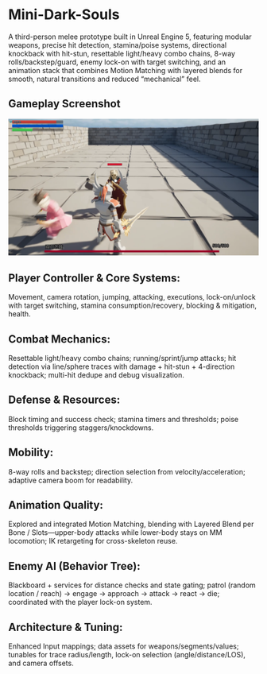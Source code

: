 # Mini-Dark-Souls
A third-person melee prototype built in Unreal Engine 5, featuring modular weapons, precise hit detection, stamina/poise systems, directional knockback with hit-stun, resettable light/heavy combo chains, 8-way rolls/backstep/guard, enemy lock-on with target switching, and an animation stack that combines Motion Matching with layered blends for smooth, natural transitions and reduced “mechanical” feel.

## Gameplay Screenshot
![screenshot](https://github.com/AeAloysius/Mini-Dark-Souls/blob/main/%E5%B1%8F%E5%B9%95%E6%88%AA%E5%9B%BE%202025-09-23%20201856.png)

## Player Controller & Core Systems: 
Movement, camera rotation, jumping, attacking, executions, lock-on/unlock with target switching, stamina consumption/recovery, blocking & mitigation, health.
## Combat Mechanics: 
Resettable light/heavy combo chains; running/sprint/jump attacks; hit detection via line/sphere traces with damage + hit-stun + 4-direction knockback; multi-hit dedupe and debug visualization.
## Defense & Resources: 
Block timing and success check; stamina timers and thresholds; poise thresholds triggering staggers/knockdowns.
## Mobility: 
8-way rolls and backstep; direction selection from velocity/acceleration; adaptive camera boom for readability.
## Animation Quality: 
Explored and integrated Motion Matching, blending with Layered Blend per Bone / Slots—upper-body attacks while lower-body stays on MM locomotion; IK retargeting for cross-skeleton reuse.
## Enemy AI (Behavior Tree): 
Blackboard + services for distance checks and state gating; patrol (random location / reach) → engage → approach → attack → react → die; coordinated with the player lock-on system.
## Architecture & Tuning: 
Enhanced Input mappings; data assets for weapons/segments/values; tunables for trace radius/length, lock-on selection (angle/distance/LOS), and camera offsets.
